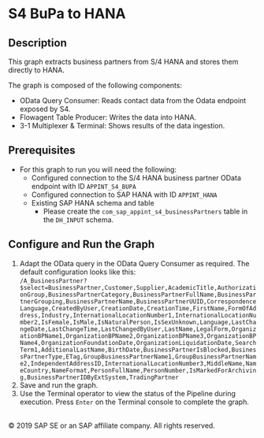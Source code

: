 # S4 BuPa to HANA

## Description

This graph extracts business partners from S/4 HANA and stores them directly to HANA.

The graph is composed of the following components:
- OData Query Consumer: Reads contact data from the Odata endpoint exposed by S4.
- Flowagent Table Producer: Writes the data into HANA.
- 3-1 Multiplexer & Terminal: Shows results of the data ingestion.

## Prerequisites

- For this graph to run you will need the following:
    - Configured connection to the S/4 HANA business partner OData endpoint with ID `APPINT_S4_BUPA`
    - Configured connection to SAP HANA with ID `APPINT_HANA`
    - Existing SAP HANA schema and table
        - Please create the `com_sap_appint_s4_businessPartners` table in the `DH_INPUT` schema.

## Configure and Run the Graph

1. Adapt the OData query in the OData Query Consumer as required. The default configuration looks like this:<br>
`/A_BusinessPartner?$select=BusinessPartner,Customer,Supplier,AcademicTitle,AuthorizationGroup,BusinessPartnerCategory,BusinessPartnerFullName,BusinessPartnerGrouping,BusinessPartnerName,BusinessPartnerUUID,CorrespondenceLanguage,CreatedByUser,CreationDate,CreationTime,FirstName,FormOfAddress,Industry,InternationalLocationNumber1,InternationalLocationNumber2,IsFemale,IsMale,IsNaturalPerson,IsSexUnknown,Language,LastChangeDate,LastChangeTime,LastChangedByUser,LastName,LegalForm,OrganizationBPName1,OrganizationBPName2,OrganizationBPName3,OrganizationBPName4,OrganizationFoundationDate,OrganizationLiquidationDate,SearchTerm1,AdditionalLastName,BirthDate,BusinessPartnerIsBlocked,BusinessPartnerType,ETag,GroupBusinessPartnerName1,GroupBusinessPartnerName2,IndependentAddressID,InternationalLocationNumber3,MiddleName,NameCountry,NameFormat,PersonFullName,PersonNumber,IsMarkedForArchiving,BusinessPartnerIDByExtSystem,TradingPartner`
2. Save and run the graph. 
3. Use the Terminal operator to view the status of the Pipeline during execution. Press `Enter` on the Terminal console to complete the graph.

<br>
<div class="footer">
   &copy; 2019 SAP SE or an SAP affiliate company. All rights reserved.
</div>
